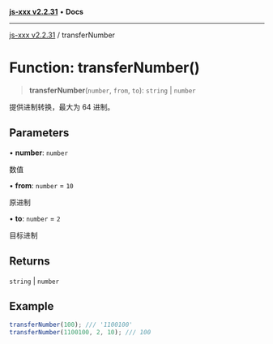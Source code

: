 [**js-xxx v2.2.31**](../README.md) • **Docs**

***

[js-xxx v2.2.31](../README.md) / transferNumber

# Function: transferNumber()

> **transferNumber**(`number`, `from`, `to`): `string` \| `number`

提供进制转换，最大为 64 进制。

## Parameters

• **number**: `number`

数值

• **from**: `number` = `10`

原进制

• **to**: `number` = `2`

目标进制

## Returns

`string` \| `number`

## Example

```ts
transferNumber(100); /// '1100100'
transferNumber(1100100, 2, 10); /// 100
```
